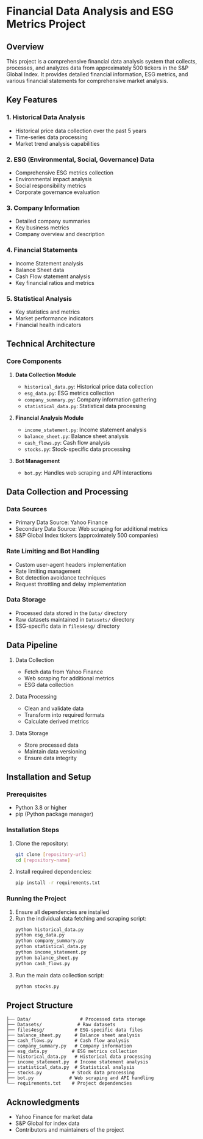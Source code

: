 # Financial Data Analysis and ESG Metrics Project

## Overview
This project is a comprehensive financial data analysis system that collects, processes, and analyzes data from approximately 500 tickers in the S&P Global Index. It provides detailed financial information, ESG metrics, and various financial statements for comprehensive market analysis.

## Key Features

### 1. Historical Data Analysis
- Historical price data collection over the past 5 years
- Time-series data processing
- Market trend analysis capabilities

### 2. ESG (Environmental, Social, Governance) Data
- Comprehensive ESG metrics collection
- Environmental impact analysis
- Social responsibility metrics
- Corporate governance evaluation

### 3. Company Information
- Detailed company summaries
- Key business metrics
- Company overview and description

### 4. Financial Statements
- Income Statement analysis
- Balance Sheet data
- Cash Flow statement analysis
- Key financial ratios and metrics

### 5. Statistical Analysis
- Key statistics and metrics
- Market performance indicators
- Financial health indicators

## Technical Architecture

### Core Components
1. **Data Collection Module**
   - `historical_data.py`: Historical price data collection
   - `esg_data.py`: ESG metrics collection
   - `company_summary.py`: Company information gathering
   - `statistical_data.py`: Statistical data processing

2. **Financial Analysis Module**
   - `income_statement.py`: Income statement analysis
   - `balance_sheet.py`: Balance sheet analysis
   - `cash_flows.py`: Cash flow analysis
   - `stocks.py`: Stock-specific data processing

3. **Bot Management**
   - `bot.py`: Handles web scraping and API interactions

## Data Collection and Processing

### Data Sources
- Primary Data Source: Yahoo Finance
- Secondary Data Source: Web scraping for additional metrics
- S&P Global Index tickers (approximately 500 companies)

### Rate Limiting and Bot Handling
- Custom user-agent headers implementation
- Rate limiting management
- Bot detection avoidance techniques
- Request throttling and delay implementation

### Data Storage
- Processed data stored in the `Data/` directory
- Raw datasets maintained in `Datasets/` directory
- ESG-specific data in `files4esg/` directory

## Data Pipeline
1. Data Collection
   - Fetch data from Yahoo Finance
   - Web scraping for additional metrics
   - ESG data collection

2. Data Processing
   - Clean and validate data
   - Transform into required formats
   - Calculate derived metrics

3. Data Storage
   - Store processed data
   - Maintain data versioning
   - Ensure data integrity

## Installation and Setup

### Prerequisites
- Python 3.8 or higher
- pip (Python package manager)

### Installation Steps
1. Clone the repository:
   ```bash
   git clone [repository-url]
   cd [repository-name]
   ```

2. Install required dependencies:
   ```bash
   pip install -r requirements.txt
   ```

### Running the Project
1. Ensure all dependencies are installed
2. Run the individual data fetching and scraping script:
   ```bash
   python historical_data.py
   python esg_data.py
   python company_summary.py
   python statistical_data.py
   python income_statement.py
   python balance_sheet.py
   python cash_flows.py
   ```
3. Run the main data collection script:
   ```bash
   python stocks.py
   ```

## Project Structure
```
├── Data/                  # Processed data storage
├── Datasets/             # Raw datasets
├── files4esg/           # ESG-specific data files
├── balance_sheet.py     # Balance sheet analysis
├── cash_flows.py        # Cash flow analysis
├── company_summary.py   # Company information
├── esg_data.py         # ESG metrics collection
├── historical_data.py   # Historical data processing
├── income_statement.py  # Income statement analysis
├── statistical_data.py  # Statistical analysis
├── stocks.py           # Stock data processing
├── bot.py             # Web scraping and API handling
└── requirements.txt    # Project dependencies
```

## Acknowledgments
- Yahoo Finance for market data
- S&P Global for index data
- Contributors and maintainers of the project 